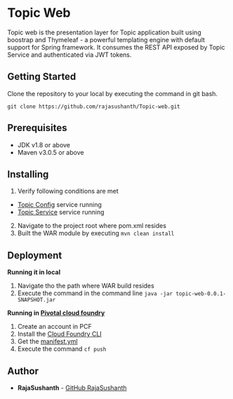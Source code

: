 # Topic Web

Topic web is the presentation layer for Topic application built using boostrap and Thymeleaf - a powerful templating engine with default support for Spring framework. It consumes the REST API exposed by Topic Service and authenticated via JWT tokens.

## Getting Started

Clone the repository to your local by executing the command in git bash.

```git clone https://github.com/rajasushanth/Topic-web.git```

## Prerequisites

* JDK v1.8 or above
* Maven v3.0.5 or above

## Installing

1. Verify following conditions are met
* [Topic Config](https://github.com/rajasushanth/Topic-config.git) service running
* [Topic Service](https://github.com/rajasushanth/Topic-service.git) service running
2. Navigate to the project root where pom.xml resides
3. Built the WAR module by executing ```mvn clean install```

## Deployment 
**Running it in local**

1. Navigate tho the path where WAR build resides
2. Execute the command in the command line
```java -jar topic-web-0.0.1-SNAPSHOT.jar```

**Running in [Pivotal cloud foundry](https://login.run.pivotal.io/login)**
1. Create an account in PCF
2. Install the [Cloud Foundry CLI](https://docs.cloudfoundry.org/cf-cli/install-go-cli.html)
3. Get the [manifest.yml](https://github.com/rajasushanth/Topic-manifest/blob/master/topic-service/manifest.yml)
4. Execute the command ```cf push```

## Author

* **RajaSushanth** - [GitHub RajaSushanth](https://github.com/rajasushanth)
